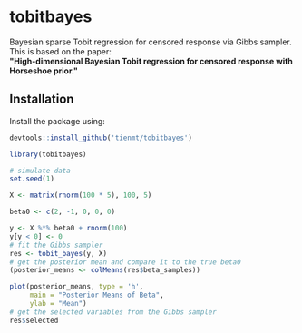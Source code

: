 # tobitbayes

Bayesian sparse Tobit regression for censored response via Gibbs sampler. This is based on the paper:  
**"High-dimensional Bayesian Tobit regression for censored response with Horseshoe prior."**

## Installation

Install the package using:

```r
devtools::install_github('tienmt/tobitbayes')

library(tobitbayes)

# simulate data
set.seed(1)

X <- matrix(rnorm(100 * 5), 100, 5)

beta0 <- c(2, -1, 0, 0, 0)

y <- X %*% beta0 + rnorm(100)
y[y < 0] <- 0
# fit the Gibbs sampler
res <- tobit_bayes(y, X)
# get the posterior mean and compare it to the true beta0
(posterior_means <- colMeans(res$beta_samples))

plot(posterior_means, type = 'h',
     main = "Posterior Means of Beta",
     ylab = "Mean")
# get the selected variables from the Gibbs sampler
res$selected
